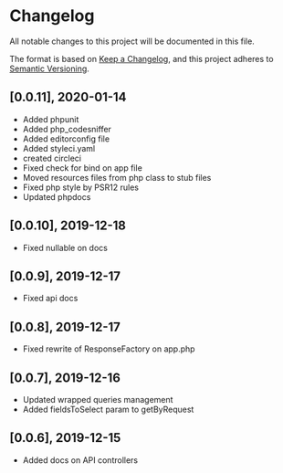 # Changelog
All notable changes to this project will be documented in this file.

The format is based on [Keep a Changelog](https://keepachangelog.com/en/1.0.0/),
and this project adheres to [Semantic Versioning](https://semver.org/spec/v2.0.0.html).

## [0.0.11], 2020-01-14

- Added phpunit
- Added php_codesniffer
- Added editorconfig file
- Added styleci.yaml
- created circleci
- Fixed check for bind on app file
- Moved resources files from php class to stub files
- Fixed php style by PSR12 rules
- Updated phpdocs

## [0.0.10], 2019-12-18

- Fixed nullable on docs

## [0.0.9], 2019-12-17

- Fixed api docs

## [0.0.8], 2019-12-17

- Fixed rewrite of ResponseFactory on app.php

## [0.0.7], 2019-12-16

- Updated wrapped queries management
- Added fieldsToSelect param to getByRequest

## [0.0.6], 2019-12-15

- Added docs on API controllers
